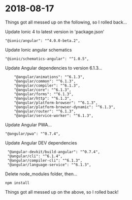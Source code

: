 # 2018-08-17

Things got all messed up on the following, so I rolled back...

Update Ionic 4 to latest version in 'package.json'

`"@ionic/angular": "^4.0.0-beta.2",`

Update Ionic angular schematics

`"@ionic/schematics-angular": "^1.0.5",`

Update Angular dependencies to version 6.1.3...

```
    "@angular/animations": "^6.1.3",
    "@angular/common": "^6.1.3",
    "@angular/compiler": "^6.1.3",
    "@angular/core": "^6.1.3",
    "@angular/forms": "^6.1.3",
    "@angular/http": "^6.1.3",
    "@angular/platform-browser": "^6.1.3",
    "@angular/platform-browser-dynamic": "^6.1.3",
    "@angular/router": "^6.1.3",
    "@angular/service-worker": "^6.1.3",
```

Update Angular PWA...

`"@angular/pwa": "^0.7.4",`

Update Angular DEV dependencies

```
 "@angular-devkit/build-angular": "^0.7.4",
 "@angular/cli": "^6.1.4",
 "@angular/compiler-cli": "^6.1.3",
 "@angular/language-service": "^6.1.3",
```

Delete node_modules folder, then...

`npm install`

Things got all messed up on the above, so I rolled back!